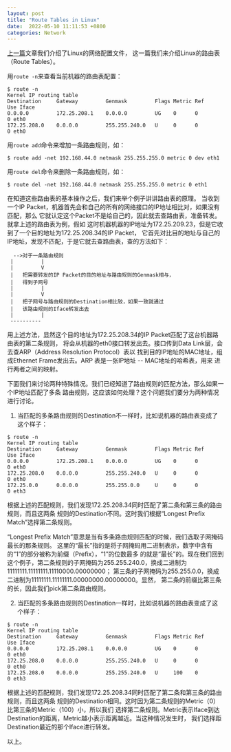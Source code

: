 ```yaml
---
layout: post
title: "Route Tables in Linux"
date:  2022-05-10 11:11:53 +0800
categories: Network
---
```


[上一篇](https://guo-sj.github.io/network/2022/05/10/network-configure-files-in-linux.html)文章我们介绍了Linux的网络配置文件，
这一篇我们来介绍Linux的路由表（Route Tables）。

用`route -n`来查看当前机器的路由表配置：
```
$ route -n
Kernel IP routing table
Destination     Gateway         Genmask         Flags Metric Ref    Use Iface
0.0.0.0         172.25.208.1    0.0.0.0         UG    0      0        0 eth0
172.25.208.0    0.0.0.0         255.255.240.0   U     0      0        0 eth0
```

用`route add`命令来增加一条路由规则，如：
```
$ route add -net 192.168.44.0 netmask 255.255.255.0 metric 0 dev eth1
```

用`route del`命令来删除一条路由规则，如：
```
$ route del -net 192.168.44.0 netmask 255.255.255.0 metric 0 eth1
```

在知道这些路由表的基本操作之后，我们来举个例子讲讲路由表的原理。
当收到一个IP Packet，机器首先会和自己的所有的网络接口的IP地址相比对，如果没有匹配，那么
它就认定这个Packet不是给自己的，因此就去查路由表，准备转发。就拿上述的路由表为例，假如
这时机器机器的IP地址为172.25.209.23，但是它收到了一个目的地址为172.25.208.34的IP Packet，
它首先对比目的地址与自己的IP地址，发现不匹配，于是它就去查路由表，查的方法如下：
```
  -->对于一条路由规则
 |         |
 |         V
 |   把需要转发的IP Packet的目的地址与路由规则的Genmask相与，
 |   得到子网号
 |         |
 |         V
 |   把子网号与路由规则的Destination相比较，如果一致就通过
 |   该路由规则的Iface转发出去
 |         |
 ----------
```

用上述方法，显然这个目的地址为172.25.208.34的IP Packet匹配了这台机器路由表的第二条规则，
将会从机器的eth0接口转发出去。接口传到Data Link层，会去查ARP（Address Resolution Protocol）表以
找到目的IP地址的MAC地址，组成Ethernet Frame发出去。ARP 表是一张IP地址 -- MAC地址的哈希表，用来
进行两者之间的映射。

下面我们来讨论两种特殊情况。我们已经知道了路由规则的匹配方法，那么如果一个IP地址匹配了多条
路由规则，这应该如何处理？这个问题我们要分为两种情况进行讨论。

1. 当匹配的多条路由规则的Destination不一样时，比如说机器的路由表变成了这个样子：
```
$ route -n
Kernel IP routing table
Destination     Gateway         Genmask         Flags Metric Ref    Use Iface
0.0.0.0         172.25.208.1    0.0.0.0         UG    0      0        0 eth0
172.25.208.0    0.0.0.0         255.255.240.0   U     0      0        0 eth0
172.25.0.0      0.0.0.0         255.255.0.0     U     0      0        0 eth3
```
根据上述的匹配规则，我们发现172.25.208.34同时匹配了第二条和第三条的路由规则，而且这两条
规则的Destination不同。这时我们根据“Longest Prefix Match”选择第二条规则。

“Longest Prefix Match”意思是当有多条路由规则匹配的时候，我们选取子网掩码最长的那条规则。
这里的“最长”指的是将子网掩码用二进制表示，数字中含有的“1”的部分被称为前缀（Prefix），“1”的位数最多
的就是“最长”的。现在我们回到这个例子，第二条规则的子网掩码为255.255.240.0，换成二进制为11111111.11111111.11110000.00000000；
第三条的子网掩码为255.255.0.0，换成二进制为11111111.11111111.00000000.00000000。显然，
第二条的前缀比第三条的长，因此我们pick第二条路由规则。

2. 当匹配的多条路由规则的Destination一样时，比如说机器的路由表变成了这个样子：
```
$ route -n
Kernel IP routing table
Destination     Gateway         Genmask         Flags Metric Ref    Use Iface
0.0.0.0         172.25.208.1    0.0.0.0         UG    0      0        0 eth0
172.25.208.0    0.0.0.0         255.255.240.0   U     0      0        0 eth0
172.25.208.0    0.0.0.0         255.255.240.0   U     100    0        0 eth3
```
根据上述的匹配规则，我们发现172.25.208.34同时匹配了第二条和第三条的路由规则，而且这两条
规则的Destination相同。这时因为第二条规则的Metric（0）比第三条的Metric（100）小，所以我们
选择第二条规则。Metric表示Iface到达Destination的距离，Metric越小表示距离越近。当这种情况发生时，
我们选择距Destination最近的那个Iface进行转发。

以上。
